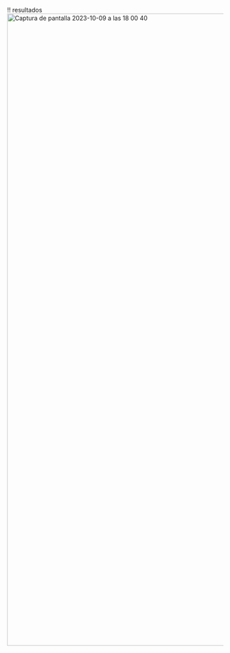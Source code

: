 !! resultados
<img width="1470" alt="Captura de pantalla 2023-10-09 a las 18 00 40" src="https://github.com/Camila1897/Proyecto-1/assets/146727321/686e6b89-110f-45d6-8118-36b9728c6270">
